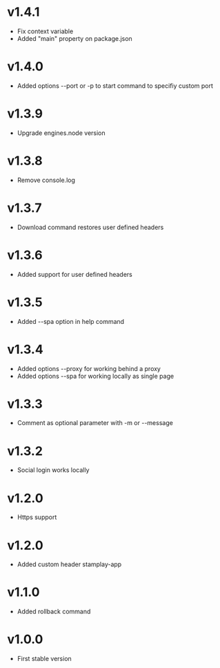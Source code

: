 # v1.4.1
- Fix context variable
- Added "main" property on package.json

# v1.4.0
- Added options --port or -p to start command to specifiy custom port

# v1.3.9
- Upgrade engines.node version

# v1.3.8
- Remove console.log

# v1.3.7
- Download command restores user defined headers

# v1.3.6
- Added support for user defined headers

# v1.3.5
- Added --spa option in help command

# v1.3.4
- Added options --proxy for working behind a proxy
- Added options --spa for working locally as single page

# v1.3.3
- Comment as optional parameter with -m or --message

# v1.3.2
- Social login works locally 

# v1.2.0
- Https support

# v1.2.0
- Added custom header stamplay-app

# v1.1.0
- Added rollback command

# v1.0.0
- First stable version
